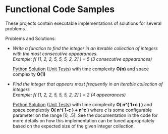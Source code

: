 # Functional Code Samples

These projects contain executable implementations of solutions for several problems.

Problems and Solutions:

- *Write a function to find the integer in an iterable collection of integers with the most consecutive appearances.*
    *<br>Example: f( [1, 2, 2, 5, 5, 5, 2, 2] ) = 5 (3 consecutive appearances)* 

    [Python Solution](/functional/cs_problems/python/most_consecutive_item/lib.py) ([Unit Tests](/functional/cs_problems/python/most_consecutive_item/test.py)) with time complexity **O(n)** and space complexity **O(1)**


- *Find the integer that appears most frequently in an iterable collection of integers*
    *<br>Example: f( [1, 2, 2, 5, 5, 5, 2, 2] ) = 2 (4 appearances)* 

    [Python Solution](/functional/cs_problems/python/most_frequent_item/lib.py) ([Unit Tests](/functional/cs_problems/python/most_frequent_item/test.py)) with time complexity **O( n^( 1+c ) )** and space complextiy **O( n^( 1-c ) + n^c )** where *c* is some configurable parameter on the range [0, .5].  See the documentation in the code for more details on how this implementation can be tuned appropriately based on the expected size of the given integer collection.


